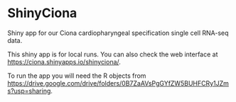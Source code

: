 # ShinyCiona

Shiny app for our Ciona cardiopharyngeal specification single cell RNA-seq data.

This shiny app is for local runs. You can also check the web interface at https://ciona.shinyapps.io/shinyciona/.

To run the app you will need the R objects from https://drive.google.com/drive/folders/0B7ZaAVsPgGYfZW5BUHFCRy1JZms?usp=sharing.
